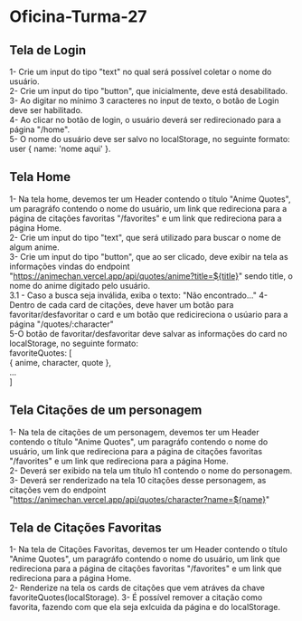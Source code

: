 # Oficina-Turma-27

## Tela de Login 
1- Crie um input do tipo "text" no qual será possível coletar o nome do usuário. <br>
2- Crie um input do tipo "button", que inicialmente, deve está desabilitado. <br>
3- Ao digitar no mínimo 3 caracteres no input de texto, o botão de Login deve ser habilitado. <br>
4- Ao clicar no botão de login, o usuário deverá ser redirecionado para a página "/home". <br>
5- O nome do usuário deve ser salvo no localStorage, no seguinte formato: user { name: 'nome aqui' }. <br>

## Tela Home 
1- Na tela home, devemos ter um Header contendo o título "Anime Quotes", um paragráfo contendo o nome do usuário, um link que redireciona para a página de citações favoritas "/favorites" e um link que redireciona para a página Home. <br>
2- Crie um input do tipo "text", que será utilizado para buscar o nome de algum anime. <br> 
3- Crie um input do tipo "button", que ao ser clicado, deve exibir na tela as informações vindas do endpoint "https://animechan.vercel.app/api/quotes/anime?title=${title}" sendo title, o nome do anime digitado pelo usuário. <br>
3.1 - Caso a busca seja inválida, exiba o texto: "Não encontrado..."
4- Dentro de cada card de citações, deve haver um botão para favoritar/desfavoritar o card e um botão que redicireciona o usúario para a página "/quotes/:character" <br>
5-O botão de favoritar/desfavoritar deve salvar as informações do card no localStorage, no seguinte formato: <br>
favoriteQuotes: [ <br>
{ anime, character, quote }, <br>
... <br>
] <br>

## Tela Citações de um personagem
1- Na tela de citações de um personagem, devemos ter um Header contendo o título "Anime Quotes", um paragráfo contendo o nome do usuário, um link que redireciona para a página de citações favoritas "/favorites" e um link que redireciona para a página Home. <br>
2- Deverá ser exibido na tela um título h1 contendo o nome do personagem. <br>
3- Deverá ser renderizado na tela 10 citações desse personagem, as citações vem do endpoint "https://animechan.vercel.app/api/quotes/character?name=${name}"

## Tela de Citações Favoritas 
1- Na tela de Citações Favoritas, devemos ter um Header contendo o título "Anime Quotes", um paragráfo contendo o nome do usuário, um link que redireciona para a página de citações favoritas "/favorites" e um link que redireciona para a página Home. <br>
2- Renderize na tela os cards de citações que vem atráves da chave favoriteQuotes(localStorage).
3- É possível remover a citação como favorita, fazendo com que ela seja exlcuida da página e do localStorage.

